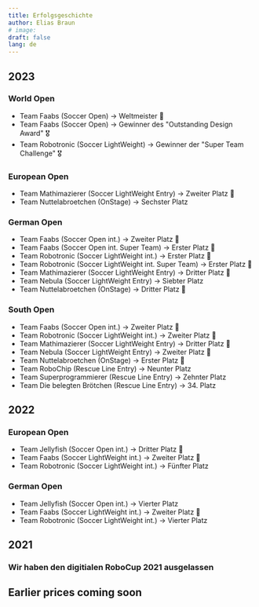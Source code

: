 ```yaml
---
title: Erfolgsgeschichte
author: Elias Braun
# image:
draft: false
lang: de
---
```


## 2023
### World Open
 - Team Faabs (Soccer Open) &rarr; Weltmeister 🥇
 - Team Faabs (Soccer Open) &rarr; Gewinner des "Outstanding Design Award" 🎖️
 - Team Robotronic (Soccer LightWeight) &rarr; Gewinner der "Super Team Challenge" 🎖️

### European Open
 - Team Mathimazierer (Soccer LightWeight Entry) &rarr; Zweiter Platz 🥈
 - Team Nuttelabroetchen (OnStage) &rarr; Sechster Platz

### German Open
 - Team Faabs (Soccer Open int.) &rarr; Zweiter Platz 🥈
 - Team Faabs (Soccer Open int. Super Team) &rarr; Erster Platz 🥇
 - Team Robotronic (Soccer LightWeight int.) &rarr; Erster Platz 🥇
 - Team Robotronic (Soccer LightWeight int. Super Team) &rarr; Erster Platz 🥇
 - Team Mathimazierer (Soccer LightWeight Entry) &rarr; Dritter Platz 🥉
 - Team Nebula (Soccer LightWeight Entry) &rarr; Siebter Platz
 - Team Nuttelabroetchen (OnStage) &rarr; Dritter Platz 🥉

### South Open
 - Team Faabs (Soccer Open int.) &rarr; Zweiter Platz 🥈
 - Team Robotronic (Soccer LightWeight int.) &rarr; Zweiter Platz 🥈
 - Team Mathimazierer (Soccer LightWeight Entry) &rarr; Dritter Platz 🥉
 - Team Nebula (Soccer LightWeight Entry) &rarr; Zweiter Platz 🥈
 - Team Nuttelabroetchen (OnStage) &rarr; Erster Platz 🥇
 - Team RoboChip (Rescue Line Entry) &rarr; Neunter Platz
 - Team Superprogrammierer (Rescue Line Entry) &rarr; Zehnter Platz
 - Team Die belegten Brötchen (Rescue Line Entry) &rarr; 34. Platz



## 2022
### European Open
 - Team Jellyfish (Soccer Open int.) &rarr; Dritter Platz 🥉
 - Team Faabs (Soccer LightWeight int.) &rarr; Zweiter Platz 🥈
 - Team Robotronic (Soccer LightWeight int.) &rarr; Fünfter Platz 

### German Open
 - Team Jellyfish (Soccer Open int.) &rarr; Vierter Platz
 - Team Faabs (Soccer LightWeight int.) &rarr; Zweiter Platz 🥈
 - Team Robotronic (Soccer LightWeight int.) &rarr; Vierter Platz 

## 2021
### Wir haben den digitialen RoboCup 2021 ausgelassen

## Earlier prices coming soon